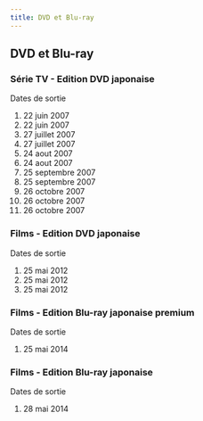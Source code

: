 ```yaml
---
title: DVD et Blu-ray
---
```


DVD et Blu-ray
--------------


### Série TV - Edition DVD japonaise





Dates de sortie


1. 22 juin 2007
2. 22 juin 2007
3. 27 juillet 2007
4. 27 juillet 2007
5. 24 aout 2007
6. 24 aout 2007
7. 25 septembre 2007
8. 25 septembre 2007
9. 26 octobre 2007
10. 26 octobre 2007
11. 26 octobre 2007


### Films - Edition DVD japonaise




Dates de sortie


1. 25 mai 2012
2. 25 mai 2012
3. 25 mai 2012


### Films - Edition Blu-ray japonaise premium




Dates de sortie


1. 25 mai 2014


### Films - Edition Blu-ray japonaise




Dates de sortie


1. 28 mai 2014
